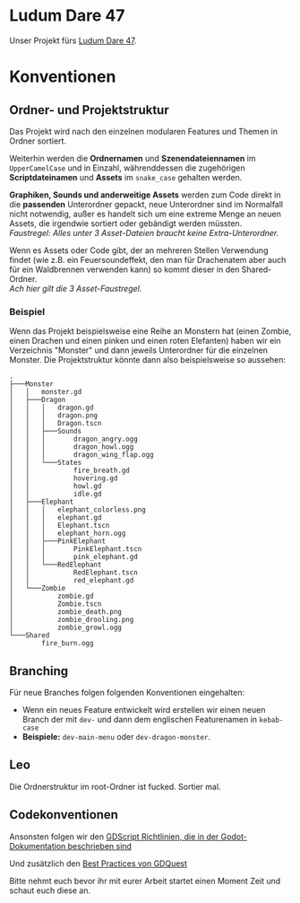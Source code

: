 # Ludum Dare 47

Unser Projekt fürs [Ludum Dare 47](https://ldjam.com/).

# Konventionen

## Ordner- und Projektstruktur

Das Projekt wird nach den einzelnen modularen Features und Themen in Ordner sortiert.

Weiterhin werden die **Ordnernamen** und **Szenendateiennamen** im `UpperCamelCase` und in Einzahl, währenddessen die zugehörigen **Scriptdateinamen** und **Assets** im `snake_case` gehalten werden.

**Graphiken, Sounds und anderweitige Assets** werden zum Code direkt in die **passenden** Unterordner gepackt, neue Unterordner sind im Normalfall nicht notwendig, außer es handelt sich um eine extreme Menge an neuen Assets, die irgendwie sortiert oder gebändigt werden müssten.  
*Faustregel: Alles unter 3 Asset-Dateien braucht keine Extra-Unterordner.*

Wenn es Assets oder Code gibt, der an mehreren Stellen Verwendung findet (wie z.B. ein Feuersoundeffekt, den man für Drachenatem aber auch für ein Waldbrennen verwenden kann) so kommt dieser in den Shared-Ordner.  
*Ach hier gilt die 3 Asset-Faustregel.*

### Beispiel

Wenn das Projekt beispielsweise eine Reihe an Monstern hat (einen Zombie, einen Drachen und einen pinken und einen roten Elefanten) haben wir ein Verzeichnis "Monster" und dann jeweils Unterordner für die einzelnen Monster.
Die Projektstruktur könnte dann also beispielsweise so aussehen:

```
.
├───Monster
│   │   monster.gd
│   ├───Dragon
│   │   │   dragon.gd
│   │   │   dragon.png
│   │   │   Dragon.tscn
│   │   ├───Sounds
│   │   │       dragon_angry.ogg
│   │   │       dragon_howl.ogg
│   │   │       dragon_wing_flap.ogg
│   │   └───States
│   │           fire_breath.gd
│   │           hovering.gd
│   │           howl.gd
│   │           idle.gd
│   ├───Elephant
│   │   │   elephant_colorless.png
│   │   │   elephant.gd
│   │   │   Elephant.tscn
│   │   │   elephant_horn.ogg
│   │   ├───PinkElephant
│   │   │       PinkElephant.tscn
│   │   │       pink_elephant.gd
│   │   └───RedElephant
│   │           RedElephant.tscn
│   │           red_elephant.gd
│   └───Zombie
│           zombie.gd
│           Zombie.tscn
│           zombie_death.png
│           zombie_drooling.png
│           zombie_growl.ogg
└───Shared
        fire_burn.ogg
```

## Branching
Für neue Branches folgen folgenden Konventionen eingehalten: 
- Wenn ein neues Feature entwickelt wird erstellen wir einen neuen Branch der mit `dev-` und dann dem englischen Featurenamen in `kebab-case`
- **Beispiele:** `dev-main-menu` oder `dev-dragon-monster`.

## Leo
Die Ordnerstruktur im root-Ordner ist fucked. Sortier mal.

## Codekonventionen

Ansonsten folgen wir den [GDScript Richtlinien, die in der Godot-Dokumentation beschrieben sind](https://docs.godotengine.org/en/stable/getting_started/scripting/gdscript/gdscript_styleguide.html)

Und zusätzlich den [Best Practices von GDQuest](https://www.gdquest.com/docs/guidelines/best-practices/godot-gdscript/)

Bitte nehmt euch bevor ihr mit eurer Arbeit startet einen Moment Zeit und schaut euch diese an.
